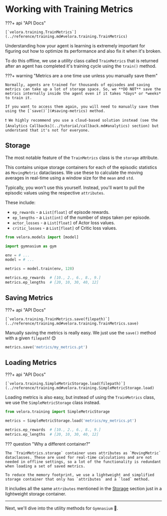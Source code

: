 # Working with Training Metrics

???+ api "API Docs"

    [`velora.training.TrainMetrics`](../reference/training.md#velora.training.TrainMetrics)

Understanding how your agent is learning is extremely important for figuring out how to optimize its performance and also fix it when it's broken.

To do this offline, we use a *utility* class called `TrainMetrics` that is returned after an agent has completed it's training cycle using the `train()` method.

???+ warning "Metrics are a one time use unless you manually save them"

    Normally, agents are trained for thousands of episodes and saving metrics can take up a lot of storage space. So, we **DO NOT** save the metrics internally inside the agent even if it takes *days* or *weeks* to train it.

    If you want to access them again, you will need to manually save them using the [`save()`](#saving-metrics) method.

    ❗ We highly recommend you use a cloud-based solution instead (see the [Analytics Callbacks](../tutorial/callback.md#analytics) section) but understand that it's not for everyone. 

## Storage

The most notable feature of the `TrainMetrics` class is the `storage` attribute.

This contains unique storage containers for each of the episodic statistics as `MovingMetric` dataclasses. We use these to calculate the moving averages in real-time using a window size for the `mean` and `std`.

Typically, you won't use this yourself. Instead, you'll want to pull the episodic values using the respective `attributes`.

These include:

- `ep_rewards` - a `List[float]` of episode rewards.
- `ep_lengths` - a `List[int]` of the number of steps taken per episode.
- `actor_losses` - a `List[float]` of Actor loss values.
- `critic_losses` - a `List[float]` of Critic loss values.

```python
from velora.models import [model]

import gymnasium as gym

env = # ...
model = # ...

metrics = model.train(env, 128)

metrics.ep_rewards  # [10., 2., 6., 8., 9.]
metrics.ep_lengths  # [20, 10, 30, 40, 12]
```

## Saving Metrics

???+ api "API Docs"

    [`velora.training.TrainMetrics.save(filepath)`](../reference/training.md#velora.training.TrainMetrics.save)

Manually saving the metrics is really easy. We just use the `save()` method with a given `filepath`! 😊

```python
metrics.save('metrics/my_metrics.pt')
```

## Loading Metrics

???+ api "API Docs"

    [`velora.training.SimpleMetricStorage.load(filepath)`](../reference/training.md#velora.training.SimpleMetricStorage.load)

Loading metrics is also easy, but instead of using the `TrainMetrics` class, we use the `SimpleMetricStorage` class instead.

```python
from velora.training import SimpleMetricStorage

metrics = SimpleMetricStorage.load('metrics/my_metrics.pt')

metrics.ep_rewards  # [10., 2., 6., 8., 9.]
metrics.ep_lengths  # [20, 10, 30, 40, 12]
```

??? question "Why a different container?"

    The `TrainMetrics.storage` container uses attributes as `MovingMetric` dataclasses. These are used for real-time calculations and are not needed in offline settings, so a lot of the functionality is redundant when loading a set of saved metrics.

    To reduce the memory footprint, we use a lightweight and simplified storage container that only has `attributes` and a `load` method. 

It includes all the same `attributes` mentioned in the [Storage](#storage) section just in a lightweight storage container.

---

Next, we'll dive into the utility methods for `Gymnasium` 👋.
